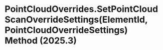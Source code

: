 # PointCloudOverrides.SetPointCloudScanOverrideSettings(ElementId, PointCloudOverrideSettings) Method (2025.3)

﻿